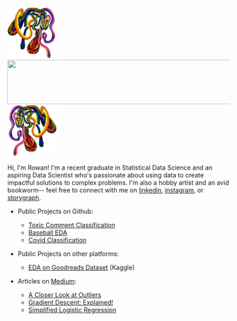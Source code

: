 <img src="rainbow2_transparent.png" width="115" height="115">   <img src="http://i.picasion.com/gl/91/fjNj.gif" width="550" height="100">                              <img src="rainbow1_transparent.png" width="115" height="115">

Hi, I'm Rowan! I'm a recent graduate in Statistical Data Science and an aspiring Data Scientist who's passionate about using data to create impactful solutions to complex problems. I'm also a hobby artist and an avid bookworm-- feel free to connect with me on [linkedin](https://www.linkedin.com/in/rowan-curry/), [instagram](https://www.instagram.com/drawingsofsouls/), or [storygraph](https://app.thestorygraph.com/).

- Public Projects on Github:
  - [Toxic Comment Classification](https://github.com/rowancurry/toxic-comment-svm)
  - [Baseball EDA](https://rowancurry.github.io/baseball/baseball_exploration.html)
  - [Covid Classification](https://github.com/rowancurry/covid-classification)

- Public Projects on other platforms:
  - [EDA on Goodreads Dataset](https://www.kaggle.com/rowancurry/eda-on-goodreads-dataset/notebook) (Kaggle)
  
- Articles on [Medium](https://medium.com/@curryrowan):
  - [A Closer Look at Outliers](https://medium.com/@curryrowan/a-closer-look-at-outliers-58f553ebab2d)
  - [Gradient Descent: Explained!](https://medium.com/@curryrowan/gradient-descent-explained-c3eaa2566c27)
  - [Simplified Logistic Regression](https://medium.com/@curryrowan/simplified-logistic-regression-classification-with-categorical-variables-in-python-1ce50c4b137)
  
